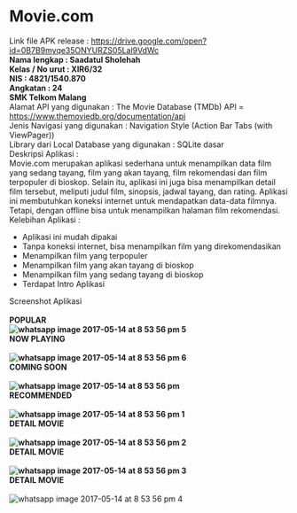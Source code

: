 # Movie.com <br>
Link file APK release : https://drive.google.com/open?id=0B7B9myqe35ONYURZS05Lal9VdWc <br>
<b>Nama lengkap : Saadatul Sholehah<br>
Kelas / No urut : XIR6/32 <br>
NIS : 4821/1540.870 <br>
Angkatan : 24 <br>
SMK Telkom Malang </b><br> 
Alamat API yang digunakan : The Movie Database (TMDb) API = https://www.themoviedb.org/documentation/api <br> 
Jenis Navigasi yang digunakan : Navigation Style (Action Bar Tabs (with ViewPager)) <br> 
Library dari Local Database yang digunakan : SQLite dasar <br>
Deskripsi Aplikasi : <br>
Movie.com merupakan aplikasi sederhana untuk menampilkan data film yang sedang tayang, film yang akan tayang, film rekomendasi dan film 
terpopuler di bioskop. Selain itu, aplikasi ini juga bisa menampilkan detail film tersebut, meliputi judul film, sinopsis, jadwal tayang, 
dan rating. Aplikasi ini membutuhkan koneksi internet untuk mendapatkan data-data filmnya. Tetapi, dengan offline bisa untuk menampilkan 
halaman film rekomendasi. <br>
Kelebihan Aplikasi : <br>
- Aplikasi ini mudah dipakai <br>
- Tanpa koneksi internet, bisa menampilkan film yang direkomendasikan <br>
- Menampilkan film yang terpopuler <br>
- Menampilkan film yang akan tayang di bioskop <br>
- Menampilkan film yang sedang tayang di bioskop <br>
- Terdapat Intro Aplikasi <br>

Screenshot Aplikasi <br><br>
<b>POPULAR<br>
![whatsapp image 2017-05-14 at 8 53 56 pm 5](https://cloud.githubusercontent.com/assets/22132634/26034520/2324b74c-38e8-11e7-9d4f-3f5215c29240.jpeg)<br>
NOW PLAYING<br><br>
![whatsapp image 2017-05-14 at 8 53 56 pm 6](https://cloud.githubusercontent.com/assets/22132634/26034521/2325736c-38e8-11e7-963f-895a635284a0.jpeg)<br>
COMING SOON<br><br>
![whatsapp image 2017-05-14 at 8 53 56 pm](https://cloud.githubusercontent.com/assets/22132634/26034522/23283430-38e8-11e7-8b89-244587e55bae.jpeg)<br>
RECOMMENDED<br><br>
![whatsapp image 2017-05-14 at 8 53 56 pm 1](https://cloud.githubusercontent.com/assets/22132634/26034523/232911ca-38e8-11e7-81d3-7ff6caa6d7de.jpeg)<br>
DETAIL MOVIE<br><br>
![whatsapp image 2017-05-14 at 8 53 56 pm 2](https://cloud.githubusercontent.com/assets/22132634/26034525/2331f812-38e8-11e7-9ccb-100a4354789e.jpeg)<br>
DETAIL MOVIE<br><br>
![whatsapp image 2017-05-14 at 8 53 56 pm 3](https://cloud.githubusercontent.com/assets/22132634/26034524/232f3b2c-38e8-11e7-98c4-a698cfa7ef65.jpeg)<br>
DETAIL MOVIE</b><br><br>
![whatsapp image 2017-05-14 at 8 53 56 pm 4](https://cloud.githubusercontent.com/assets/22132634/26034527/2358ae58-38e8-11e7-89ab-771a4a48f9ad.jpeg)<br>
